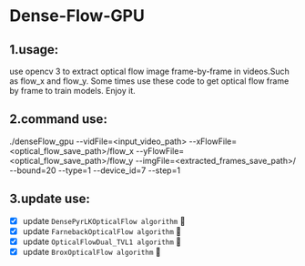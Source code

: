 # Dense-Flow-GPU
## 1.usage:
use opencv 3 to extract optical flow image frame-by-frame in videos.Such as flow_x and flow_y.
Some times use these code to get optical flow frame by frame to train models.
Enjoy it.
## 2.command use:
./denseFlow_gpu --vidFile=<input_video_path> --xFlowFile=<optical_flow_save_path>/flow_x --yFlowFile=<optical_flow_save_path>/flow_y --imgFile=<extracted_frames_save_path>/ --bound=20 --type=1 --device_id=7 --step=1
## 3.update use:
- [x] update `DensePyrLKOpticalFlow algorithm` :muscle:
- [x] update `FarnebackOpticalFlow algorithm` :muscle:
- [x] update `OpticalFlowDual_TVL1 algorithm` :muscle:
- [x] update `BroxOpticalFlow algorithm` :muscle:
